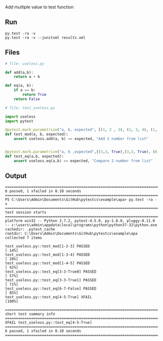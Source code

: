 Add multiple value to test function


## Run

	py.test -ra -v
	py.test -ra -v --junitxml results.xml

## Files

```python
# file: useless.py

def add(a,b):
	return a + b

def eq(a, b):
	if a == b:
		return True
	return False
```

```python
# file: test_useless.py

import useless
import pytest

@pytest.mark.parametrize("a, b, expected", [(1, 2 , 3), (1, 3, 4), (1, 4, 5)])
def test_mod(a, b, expected):
	assert useless.add(a, b) == expected, "Add 2 number from list"


@pytest.mark.parametrize("a, b ,expected",[(3,3, True),(3,3, True), (6,7, False), pytest.param(4,5, True, marks=pytest.mark.xfail)])
def test_eq(a,b, expected):
	assert useless.eq(a,b) == expected, "Compare 2 number from list"
```


## Output

    ==================================================================================================================================== 6 passed, 1 xfailed in 0.10 seconds =====================================================================================================================================
    PS C:\Users\Admin\Documents\GitHub\pytestcs\example\apa> py.test -ra -v
    ============================================================================================================================================ test session starts =============================================================================================================================================
    platform win32 -- Python 3.7.2, pytest-4.5.0, py-1.8.0, pluggy-0.11.0 -- c:\users\admin\appdata\local\programs\python\python37-32\python.exe
    cachedir: .pytest_cache
    rootdir: C:\Users\Admin\Documents\GitHub\pytestcs\example\apa
    collected 7 items                                                                                                                                                                                                                                                                                             

    test_useless.py::test_mod[1-2-3] PASSED                                                                                                                                                                                                                                                                 [ 14%]
    test_useless.py::test_mod[1-3-4] PASSED                                                                                                                                                                                                                                                                 [ 28%]
    test_useless.py::test_mod[1-4-5] PASSED                                                                                                                                                                                                                                                                 [ 42%]
    test_useless.py::test_eq[3-3-True0] PASSED                                                                                                                                                                                                                                                              [ 57%]
    test_useless.py::test_eq[3-3-True1] PASSED                                                                                                                                                                                                                                                              [ 71%]
    test_useless.py::test_eq[6-7-False] PASSED                                                                                                                                                                                                                                                              [ 85%]
    test_useless.py::test_eq[4-5-True] XFAIL                                                                                                                                                                                                                                                                [100%]

    ========================================================================================================================================== short test summary info ===========================================================================================================================================
    XFAIL test_useless.py::test_eq[4-5-True]
    ==================================================================================================================================== 6 passed, 1 xfailed in 0.10 seconds =====================================================================================================================================